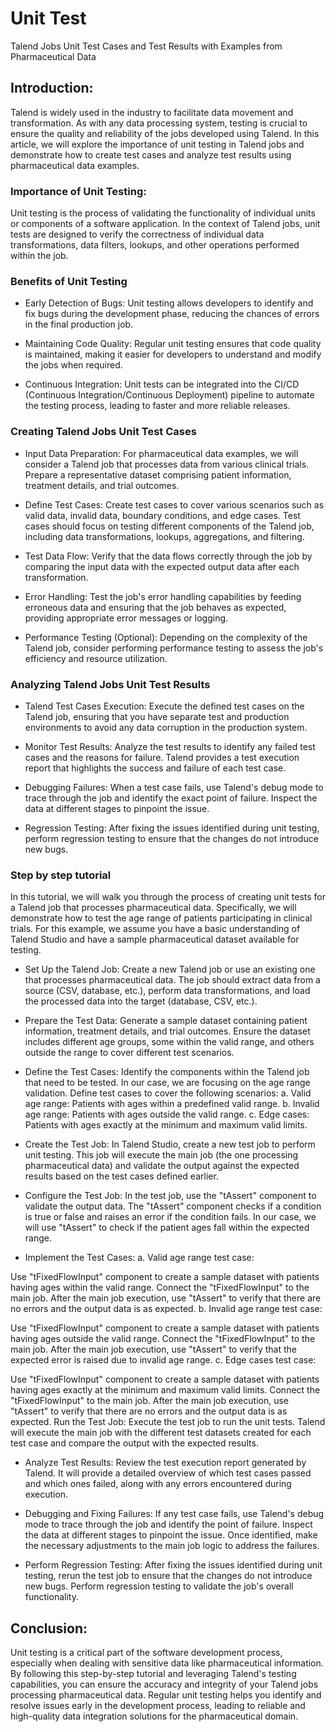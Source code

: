 # Unit Test
Talend Jobs Unit Test Cases and Test Results with Examples from Pharmaceutical Data

## Introduction:

Talend is widely used in the industry to facilitate data movement and transformation. As with any data processing system, testing is crucial to ensure the quality and reliability of the jobs developed using Talend. In this article, we will explore the importance of unit testing in Talend jobs and demonstrate how to create test cases and analyze test results using pharmaceutical data examples.

### Importance of Unit Testing:
Unit testing is the process of validating the functionality of individual units or components of a software application. In the context of Talend jobs, unit tests are designed to verify the correctness of individual data transformations, data filters, lookups, and other operations performed within the job.

### Benefits of Unit Testing

- Early Detection of Bugs: Unit testing allows developers to identify and fix bugs during the development phase, reducing the chances of errors in the final production job.

- Maintaining Code Quality: Regular unit testing ensures that code quality is maintained, making it easier for developers to understand and modify the jobs when required.

- Continuous Integration: Unit tests can be integrated into the CI/CD (Continuous Integration/Continuous Deployment) pipeline to automate the testing process, leading to faster and more reliable releases.

### Creating Talend Jobs Unit Test Cases
- Input Data Preparation: For pharmaceutical data examples, we will consider a Talend job that processes data from various clinical trials. Prepare a representative dataset comprising patient information, treatment details, and trial outcomes.

- Define Test Cases: Create test cases to cover various scenarios such as valid data, invalid data, boundary conditions, and edge cases. Test cases should focus on testing different components of the Talend job, including data transformations, lookups, aggregations, and filtering.

- Test Data Flow: Verify that the data flows correctly through the job by comparing the input data with the expected output data after each transformation.

- Error Handling: Test the job's error handling capabilities by feeding erroneous data and ensuring that the job behaves as expected, providing appropriate error messages or logging.

- Performance Testing (Optional): Depending on the complexity of the Talend job, consider performing performance testing to assess the job's efficiency and resource utilization.

### Analyzing Talend Jobs Unit Test Results
- Talend Test Cases Execution: Execute the defined test cases on the Talend job, ensuring that you have separate test and production environments to avoid any data corruption in the production system.

- Monitor Test Results: Analyze the test results to identify any failed test cases and the reasons for failure. Talend provides a test execution report that highlights the success and failure of each test case.

- Debugging Failures: When a test case fails, use Talend's debug mode to trace through the job and identify the exact point of failure. Inspect the data at different stages to pinpoint the issue.

- Regression Testing: After fixing the issues identified during unit testing, perform regression testing to ensure that the changes do not introduce new bugs.

### Step by step tutorial

In this tutorial, we will walk you through the process of creating unit tests for a Talend job that processes pharmaceutical data. Specifically, we will demonstrate how to test the age range of patients participating in clinical trials. For this example, we assume you have a basic understanding of Talend Studio and have a sample pharmaceutical dataset available for testing.

- Set Up the Talend Job:
Create a new Talend job or use an existing one that processes pharmaceutical data. The job should extract data from a source (CSV, database, etc.), perform data transformations, and load the processed data into the target (database, CSV, etc.).

- Prepare the Test Data:
Generate a sample dataset containing patient information, treatment details, and trial outcomes. Ensure the dataset includes different age groups, some within the valid range, and others outside the range to cover different test scenarios.

- Define the Test Cases:
Identify the components within the Talend job that need to be tested. In our case, we are focusing on the age range validation. Define test cases to cover the following scenarios:
a. Valid age range: Patients with ages within a predefined valid range.
b. Invalid age range: Patients with ages outside the valid range.
c. Edge cases: Patients with ages exactly at the minimum and maximum valid limits.

- Create the Test Job:
In Talend Studio, create a new test job to perform unit testing. This job will execute the main job (the one processing pharmaceutical data) and validate the output against the expected results based on the test cases defined earlier.

- Configure the Test Job:
In the test job, use the "tAssert" component to validate the output data. The "tAssert" component checks if a condition is true or false and raises an error if the condition fails. In our case, we will use "tAssert" to check if the patient ages fall within the expected range.

- Implement the Test Cases:
a. Valid age range test case:

Use "tFixedFlowInput" component to create a sample dataset with patients having ages within the valid range.
Connect the "tFixedFlowInput" to the main job.
After the main job execution, use "tAssert" to verify that there are no errors and the output data is as expected.
b. Invalid age range test case:

Use "tFixedFlowInput" component to create a sample dataset with patients having ages outside the valid range.
Connect the "tFixedFlowInput" to the main job.
After the main job execution, use "tAssert" to verify that the expected error is raised due to invalid age range.
c. Edge cases test case:

Use "tFixedFlowInput" component to create a sample dataset with patients having ages exactly at the minimum and maximum valid limits.
Connect the "tFixedFlowInput" to the main job.
After the main job execution, use "tAssert" to verify that there are no errors and the output data is as expected.
Run the Test Job:
Execute the test job to run the unit tests. Talend will execute the main job with the different test datasets created for each test case and compare the output with the expected results.

- Analyze Test Results:
Review the test execution report generated by Talend. It will provide a detailed overview of which test cases passed and which ones failed, along with any errors encountered during execution.

- Debugging and Fixing Failures:
If any test case fails, use Talend's debug mode to trace through the job and identify the point of failure. Inspect the data at different stages to pinpoint the issue. Once identified, make the necessary adjustments to the main job logic to address the failures.

- Perform Regression Testing:
After fixing the issues identified during unit testing, rerun the test job to ensure that the changes do not introduce new bugs. Perform regression testing to validate the job's overall functionality.

## Conclusion:
Unit testing is a critical part of the software development process, especially when dealing with sensitive data like pharmaceutical information. By following this step-by-step tutorial and leveraging Talend's testing capabilities, you can ensure the accuracy and integrity of your Talend jobs processing pharmaceutical data. Regular unit testing helps you identify and resolve issues early in the development process, leading to reliable and high-quality data integration solutions for the pharmaceutical domain.
